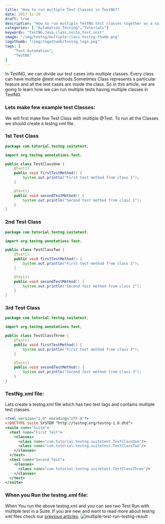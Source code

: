 ```yaml
---
title: "How to run multiple Test Classes in TestNG?"
date: 2017-12-20
draft: true
description: "How to run multiple TestNG test classes together as a suite."
categories: [ "Automation Testing","Tutorials"]
keywords: "TestNG,Java,class,suite,test,unit"
image: "/img/testng/multiple-class-testng-thumb.png"
logothumb: "/img/logothumb/testng_logo.png"
tags: [
    "Test Automation",
    "TestNG"
]
---
```

In TestNG, we can divide our test cases into multiple classes. Every class can have multiple @test methods.Sometimes Class represents a particular feature and all the test cases are inside the class. So in this article, we are going to learn how we can run multiple tests having multiple classes in TestNG.

### Lets make few example test Classes:
We will first make few Test Class with multiple @Test. To run all the Classes we should create a testng.xml file.
### 1st Test Class
```Java
package com.tutorial.testng.suitetest;

import org.testng.annotations.Test;

public class TestClassOne {
    @Test()
    public void firstTestMethod() {
        System.out.println("First test method from class 1");
    }

    @Test()
    public void secondTestMethod() {
        System.out.println("Second test method from class 1");
    }
}
```
### 2nd Test Class
```Java
package com.tutorial.testng.suitetest;

import org.testng.annotations.Test;

public class TestClassTwo {
    @Test()
    public void firstTestMethod() {
        System.out.println("First test method from class 2");
    }

    @Test()
    public void secondTestMethod() {
        System.out.println("Second test method from class 2");
    }
}
```
### 3rd Test Class
```Java
package com.tutorial.testng.suitetest;

import org.testng.annotations.Test;

public class TestClassThree {
    @Test()
    public void firstTestMethod() {
        System.out.println("First test method from class 3");
    }

    @Test()
    public void secondTestMethod() {
        System.out.println("Second test method from class 3");
    }
}
```
### TestNg.xml file:
Lets create a testng.xml file which has two test tags and contains multiple test classes.
```XML
<?xml version="1.0" encoding="UTF-8"?>
<!DOCTYPE suite SYSTEM "http://testng.org/testng-1.0.dtd">
<suite name="Suite">
  <test name="First Test">
    <classes>
      <class name="com.tutorial.testng.suitetest.TestClassOne"/>
      <class name="com.tutorial.testng.suitetest.TestClassTwo"/>
    </classes>
  </test>
  <test name="Second Test">
    <classes>
      <class name="com.tutorial.testng.suitetest.TestClassThree"/>
    </classes>
  </test>
</suite>
```
### When you Run the testng.xml file:
When You run the above testng.xml and you can see two Test Run with multiple test in a Suite. If you are new and want to read more about testng xml files check our [previous articles](https://www.pawangaria.com/post/testng/what-is-testng-xml-file/).
![multiple-test-run-testng-result](/img/testng/multiple-test-run-testng-result.png)

